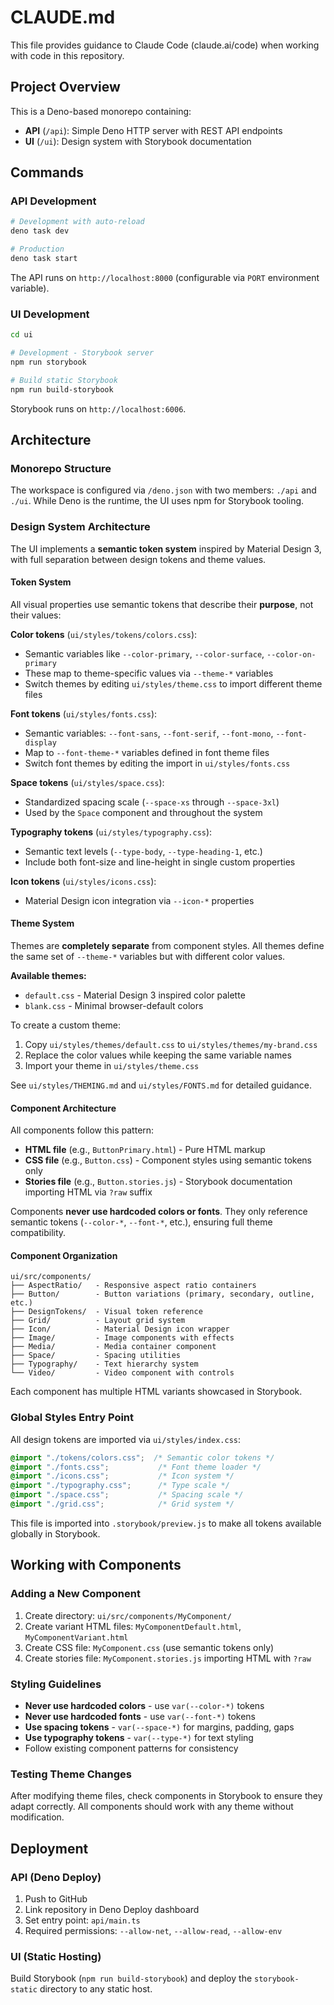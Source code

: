 # CLAUDE.md

This file provides guidance to Claude Code (claude.ai/code) when working with code in this repository.

## Project Overview

This is a Deno-based monorepo containing:
- **API** (`/api`): Simple Deno HTTP server with REST API endpoints
- **UI** (`/ui`): Design system with Storybook documentation

## Commands

### API Development
```bash
# Development with auto-reload
deno task dev

# Production
deno task start
```

The API runs on `http://localhost:8000` (configurable via `PORT` environment variable).

### UI Development
```bash
cd ui

# Development - Storybook server
npm run storybook

# Build static Storybook
npm run build-storybook
```

Storybook runs on `http://localhost:6006`.

## Architecture

### Monorepo Structure
The workspace is configured via `/deno.json` with two members: `./api` and `./ui`. While Deno is the runtime, the UI uses npm for Storybook tooling.

### Design System Architecture

The UI implements a **semantic token system** inspired by Material Design 3, with full separation between design tokens and theme values.

#### Token System
All visual properties use semantic tokens that describe their **purpose**, not their values:

**Color tokens** (`ui/styles/tokens/colors.css`):
- Semantic variables like `--color-primary`, `--color-surface`, `--color-on-primary`
- These map to theme-specific values via `--theme-*` variables
- Switch themes by editing `ui/styles/theme.css` to import different theme files

**Font tokens** (`ui/styles/fonts.css`):
- Semantic variables: `--font-sans`, `--font-serif`, `--font-mono`, `--font-display`
- Map to `--font-theme-*` variables defined in font theme files
- Switch font themes by editing the import in `ui/styles/fonts.css`

**Space tokens** (`ui/styles/space.css`):
- Standardized spacing scale (`--space-xs` through `--space-3xl`)
- Used by the `Space` component and throughout the system

**Typography tokens** (`ui/styles/typography.css`):
- Semantic text levels (`--type-body`, `--type-heading-1`, etc.)
- Include both font-size and line-height in single custom properties

**Icon tokens** (`ui/styles/icons.css`):
- Material Design icon integration via `--icon-*` properties

#### Theme System
Themes are **completely separate** from component styles. All themes define the same set of `--theme-*` variables but with different color values.

**Available themes:**
- `default.css` - Material Design 3 inspired color palette
- `blank.css` - Minimal browser-default colors

To create a custom theme:
1. Copy `ui/styles/themes/default.css` to `ui/styles/themes/my-brand.css`
2. Replace the color values while keeping the same variable names
3. Import your theme in `ui/styles/theme.css`

See `ui/styles/THEMING.md` and `ui/styles/FONTS.md` for detailed guidance.

#### Component Architecture
All components follow this pattern:
- **HTML file** (e.g., `ButtonPrimary.html`) - Pure HTML markup
- **CSS file** (e.g., `Button.css`) - Component styles using semantic tokens only
- **Stories file** (e.g., `Button.stories.js`) - Storybook documentation importing HTML via `?raw` suffix

Components **never use hardcoded colors or fonts**. They only reference semantic tokens (`--color-*`, `--font-*`, etc.), ensuring full theme compatibility.

#### Component Organization
```
ui/src/components/
├── AspectRatio/   - Responsive aspect ratio containers
├── Button/        - Button variations (primary, secondary, outline, etc.)
├── DesignTokens/  - Visual token reference
├── Grid/          - Layout grid system
├── Icon/          - Material Design icon wrapper
├── Image/         - Image components with effects
├── Media/         - Media container component
├── Space/         - Spacing utilities
├── Typography/    - Text hierarchy system
└── Video/         - Video component with controls
```

Each component has multiple HTML variants showcased in Storybook.

### Global Styles Entry Point
All design tokens are imported via `ui/styles/index.css`:
```css
@import "./tokens/colors.css";  /* Semantic color tokens */
@import "./fonts.css";           /* Font theme loader */
@import "./icons.css";           /* Icon system */
@import "./typography.css";      /* Type scale */
@import "./space.css";           /* Spacing scale */
@import "./grid.css";            /* Grid system */
```

This file is imported into `.storybook/preview.js` to make all tokens available globally in Storybook.

## Working with Components

### Adding a New Component
1. Create directory: `ui/src/components/MyComponent/`
2. Create variant HTML files: `MyComponentDefault.html`, `MyComponentVariant.html`
3. Create CSS file: `MyComponent.css` (use semantic tokens only)
4. Create stories file: `MyComponent.stories.js` importing HTML with `?raw`

### Styling Guidelines
- **Never use hardcoded colors** - use `var(--color-*)` tokens
- **Never use hardcoded fonts** - use `var(--font-*)` tokens
- **Use spacing tokens** - `var(--space-*)` for margins, padding, gaps
- **Use typography tokens** - `var(--type-*)` for text styling
- Follow existing component patterns for consistency

### Testing Theme Changes
After modifying theme files, check components in Storybook to ensure they adapt correctly. All components should work with any theme without modification.

## Deployment

### API (Deno Deploy)
1. Push to GitHub
2. Link repository in Deno Deploy dashboard
3. Set entry point: `api/main.ts`
4. Required permissions: `--allow-net`, `--allow-read`, `--allow-env`

### UI (Static Hosting)
Build Storybook (`npm run build-storybook`) and deploy the `storybook-static` directory to any static host.
